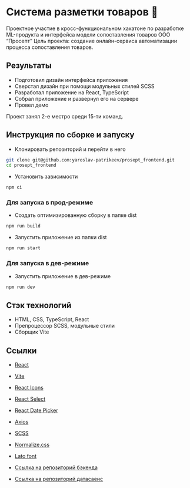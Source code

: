 # Система разметки товаров 🪩

Проектное участие в кросс-функциональном хакатоне по разработке ML-продукта и интерфейса модели сопоставления товаров ООО “Просепт”
Цель проекта: создание онлайн-сервиса автоматизации процесса сопоставления товаров.

## Результаты
- Подготовил дизайн интерфейса приложения
- Сверстал дизайн при помощи модульных стилей SCSS
- Разработал приложение на React, TypeScript
- Собрал приложение и развернул его на сервере
- Провел демо

Проект занял 2-е местро среди 15-ти команд.

## Инструкция по сборке и запуску

- Клонировать репозиторий и перейти в него

```sh
git clone git@github.com:yaroslav-patrikeev/prosept_frontend.git
cd prosept_frontend
```

- Установить зависимости

```sh
npm ci
```

### Для запуска в прод-режиме

- Создать оптимизированную сборку в папке dist

```sh
npm run build
```

- Запустить приложение из папки dist

```sh
npm run start
```

### Для запуска в дев-режиме

- Запустить приложение в дев-режиме

```sh
npm run dev
```

## Стэк технологий

- HTML, CSS, TypeScript, React
- Препроцессор SCSS, модульные стили
- Сборщик Vite

## Ссылки

- [React](https://react.dev/)
- [Vite](https://vite-docs-ru.vercel.app/)
- [React Icons](https://react-icons.github.io/react-icons/)
- [React Select](https://react-select.com/)
- [React Date Picker](https://reactdatepicker.com/)
- [Axios](https://axios-http.com/ru/docs/intro)
- [SCSS](https://www.npmjs.com/package/scss)
- [Normalize.css](https://necolas.github.io/normalize.css/)
- [Lato font](https://fonts.google.com/specimen/Lato)

- [Ссылка на репозиторий бэкенда](https://github.com/Anastasia7Si/project_backend)
- [Ссылка на репозиторий датасаенс](https://github.com/BAR2LEHI/prosept_competition_2023)
